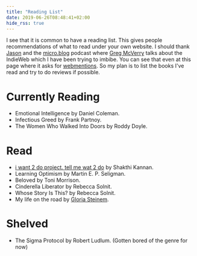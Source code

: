 ```yaml
---
title: "Reading List"
date: 2019-06-26T08:48:41+02:00
hide_rss: true
---
```


I see that it is common to have a reading list.
This gives people recommendations of what to read under your own website.
I should thank [Jason](https://mjbraganza.com/books-ive-read/) and the [micro.blog](https://monday.micro.blog/2019/06/24/episode-greg-mcverry.html) podcast where [Greg McVerry](https://micro.blog/jgmac1106) talks about the IndieWeb which I have been trying to imbibe.
You can see that even at this page where it asks for [webmentions](https://indieweb.org/Webmention).
So my plan is to list the books I've read and try to do reviews if possible.

# Currently Reading
* Emotional Intelligence by Daniel Coleman.
* Infectious Greed by Frank Partnoy.
* The Women Who Walked Into Doors by Roddy Doyle.

# Read
* [i want 2 do project. tell me wat 2 do](http://www.shakthimaan.com/what-to-do.html) by Shakthi Kannan.
* Learning Optimism by Martin E. P. Seligman.
* Beloved by Toni Morrison.
* Cinderella Liberator by Rebecca Solnit.
* Whose Story Is This? by Rebecca Solnit.
* My life on the road by [Gloria Steinem](https://www.gloriasteinem.com/about).

# Shelved
* The Sigma Protocol by Robert Ludlum. (Gotten bored of the genre for now)
